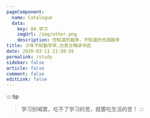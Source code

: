 ```yaml
---
pageComponent: 
  name: Catalogue
  data: 
    key: 04.学习
    imgUrl: /img/other.png
    description: 你知道的越多，不知道的也就越多
title: 少年不知勤学早,白首方悔读书迟
date: 2020-03-11 21:50:55
permalink: /study
sidebar: false
article: false
comment: false
editLink: false
---
```

::: tip
> 学习别喊累，吃不了学习的苦，就要吃生活的苦！
:::